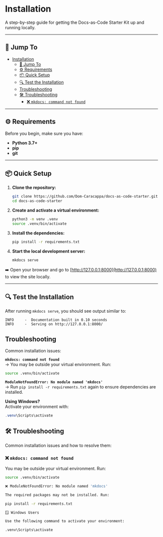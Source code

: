 # Installation

A step-by-step guide for getting the Docs-as-Code Starter Kit up and running locally.

---

## 🔗 Jump To

- [Installation](#installation)
  - [🔗 Jump To](#-jump-to)
  - [⚙️ Requirements](#️-requirements)
  - [📦 Quick Setup](#-quick-setup)
  - [🔍 Test the Installation](#-test-the-installation)
  - [Troubleshooting](#troubleshooting)
  - [🛠 Troubleshooting](#-troubleshooting)
    - [❌ `mkdocs: command not found`](#-mkdocs-command-not-found)

---

## ⚙️ Requirements

Before you begin, make sure you have:

- **Python 3.7+**
- **pip**
- **git**

---

## 📦 Quick Setup

1. **Clone the repository:**

    ```bash
    git clone https://github.com/Dom-Caracappa/docs-as-code-starter.git
    cd docs-as-code-starter
    ```

2. **Create and activate a virtual environment:**

    ```bash
    python3 -m venv .venv
    source .venv/bin/activate
    ```

3. **Install the dependencies:**

    ```bash
    pip install -r requirements.txt
    ```

4. **Start the local development server:**

    ```bash
    mkdocs serve
    ```

➡️ Open your browser and go to [http://127.0.0.1:8000](http://127.0.0.1:8000) to view the site locally.

---

## 🔍 Test the Installation

After running `mkdocs serve`, you should see output similar to:

```text
INFO     -  Documentation built in 0.10 seconds
INFO     -  Serving on http://127.0.0.1:8000/
```

## Troubleshooting

Common installation issues:

**`mkdocs: command not found`**  
→ You may be outside your virtual environment. Run:

```bash
source .venv/bin/activate
```

**`ModuleNotFoundError: No module named 'mkdocs'`**  
→ Run `pip install -r requirements.txt` again to ensure dependencies are installed.

**Using Windows?**  
Activate your environment with:

```powershell
.venv\Scripts\activate
```


## 🛠 Troubleshooting

Common installation issues and how to resolve them:

### ❌ `mkdocs: command not found`

You may be outside your virtual environment. Run:

```bash
source .venv/bin/activate

❌ ModuleNotFoundError: No module named 'mkdocs'

The required packages may not be installed. Run:

pip install -r requirements.txt

🪟 Windows Users

Use the following command to activate your environment:

.venv\Scripts\activate

